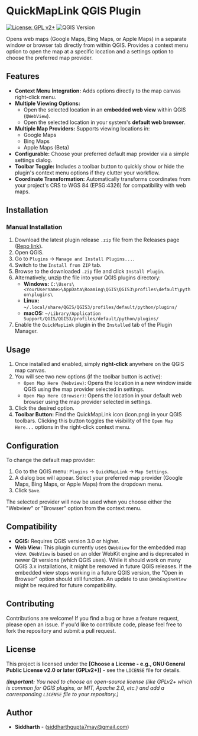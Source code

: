 # QuickMapLink QGIS Plugin

[![License: GPL v2+](https://img.shields.io/badge/License-GPL%20v2+-blue.svg)](https://www.gnu.org/licenses/old-licenses/gpl-2.0.en.html) <!-- Choose your license -->
![QGIS Version](https://img.shields.io/badge/QGIS-%3E%3D%203.0-brightgreen.svg)

Opens web maps (Google Maps, Bing Maps, or Apple Maps) in a separate window or browser tab directly from within QGIS. Provides a context menu option to open the map at a specific location and a settings option to choose the preferred map provider.

<!-- 
**RECOMMENDED:** Add a screenshot or GIF here showing the context menu in action and maybe the resulting web map view.
![QuickMapLink Screenshot](link_to_your_screenshot.png) 
-->

## Features

*   **Context Menu Integration:** Adds options directly to the map canvas right-click menu.
*   **Multiple Viewing Options:**
    *   Open the selected location in an **embedded web view** within QGIS (`QWebView`).
    *   Open the selected location in your system's **default web browser**.
*   **Multiple Map Providers:** Supports viewing locations in:
    *   Google Maps
    *   Bing Maps
    *   Apple Maps (Beta)
*   **Configurable:** Choose your preferred default map provider via a simple settings dialog.
*   **Toolbar Toggle:** Includes a toolbar button to quickly show or hide the plugin's context menu options if they clutter your workflow.
*   **Coordinate Transformation:** Automatically transforms coordinates from your project's CRS to WGS 84 (EPSG:4326) for compatibility with web maps.

## Installation
<!--
### From QGIS Plugin Repository (Recommended)

1.  Open QGIS.
2.  Go to `Plugins` -> `Manage and Install Plugins...`.
3.  Search for `QuickMapLink`.
4.  Select the plugin and click `Install Plugin`.

*(Note: You will need to package and upload your plugin to the official QGIS repository for this method to work.)*
-->
### Manual Installation

1.  Download the latest plugin release `.zip` file from the Releases page ([Repo link](https://github.com/Siddh75/quick_map_link/releases/tag/v1.2)).
2.  Open QGIS.
3.  Go to `Plugins` -> `Manage and Install Plugins...`.
4.  Switch to the `Install from ZIP` tab.
5.  Browse to the downloaded `.zip` file and click `Install Plugin`.
6.  Alternatively, unzip the file into your QGIS plugins directory:
    *   **Windows:** `C:\Users\<YourUsername>\AppData\Roaming\QGIS\QGIS3\profiles\default\python\plugins\`
    *   **Linux:** `~/.local/share/QGIS/QGIS3/profiles/default/python/plugins/`
    *   **macOS:** `~/Library/Application Support/QGIS/QGIS3/profiles/default/python/plugins/`
7.  Enable the `QuickMapLink` plugin in the `Installed` tab of the Plugin Manager.

## Usage

1.  Once installed and enabled, simply **right-click** anywhere on the QGIS map canvas.
2.  You will see two new options (if the toolbar button is active):
    *   `Open Map Here (Webview)`: Opens the location in a new window inside QGIS using the map provider selected in settings.
    *   `Open Map Here (Browser)`: Opens the location in your default web browser using the map provider selected in settings.
3.  Click the desired option.
4.  **Toolbar Button:** Find the QuickMapLink icon (icon.png) in your QGIS toolbars. Clicking this button toggles the visibility of the `Open Map Here...` options in the right-click context menu.

## Configuration

To change the default map provider:

1.  Go to the QGIS menu: `Plugins` -> `QuickMapLink` -> `Map Settings`.
2.  A dialog box will appear. Select your preferred map provider (Google Maps, Bing Maps, or Apple Maps) from the dropdown menu.
3.  Click `Save`.

The selected provider will now be used when you choose either the "Webview" or "Browser" option from the context menu.

## Compatibility

*   **QGIS:** Requires QGIS version 3.0 or higher.
*   **Web View:** This plugin currently uses `QWebView` for the embedded map view. `QWebView` is based on an older WebKit engine and is deprecated in newer Qt versions (which QGIS uses). While it should work on many QGIS 3.x installations, it might be removed in future QGIS releases. If the embedded view stops working in a future QGIS version, the "Open in Browser" option should still function. An update to use `QWebEngineView` might be required for future compatibility.

## Contributing

Contributions are welcome! If you find a bug or have a feature request, please open an issue. If you'd like to contribute code, please feel free to fork the repository and submit a pull request.

## License

This project is licensed under the **[Choose a License - e.g., GNU General Public License v2.0 or later (GPLv2+)]** - see the `LICENSE` file for details.

*(**Important:** You need to choose an open-source license (like GPLv2+ which is common for QGIS plugins, or MIT, Apache 2.0, etc.) and add a corresponding `LICENSE` file to your repository.)*

## Author

*   **Siddharth** - (siddharthgupta7may@gmail.com)
